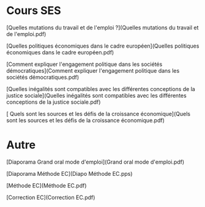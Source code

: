 # Cours SES


[Quelles mutations du travail et de l'emploi ?](Quelles mutations du travail et de l'emploi.pdf)

[Quelles politiques économiques dans le cadre européen](Quelles politiques économiques dans le cadre européen.pdf)

[Comment expliquer l'engagement politique dans les sociétés démocratiques](Comment expliquer l'engagement politique dans les sociétés démocratiques.pdf)

[Quelles inégalités sont compatibles avec les différentes conceptions de la justice sociale](Quelles inégalités sont compatibles avec les différentes conceptions de la justice sociale.pdf)

[
Quels sont les sources et les défis de la croissance économique](Quels sont les sources et les défis de la croissance économique.pdf)

# Autre


[Diaporama Grand oral mode d'emploi](Grand oral mode d'emploi.pdf)

[Diaporama Méthode EC](Diapo Méthode EC.pps)

[Méthode EC](Méthode EC.pdf)

[Correction EC](Correction EC.pdf)

